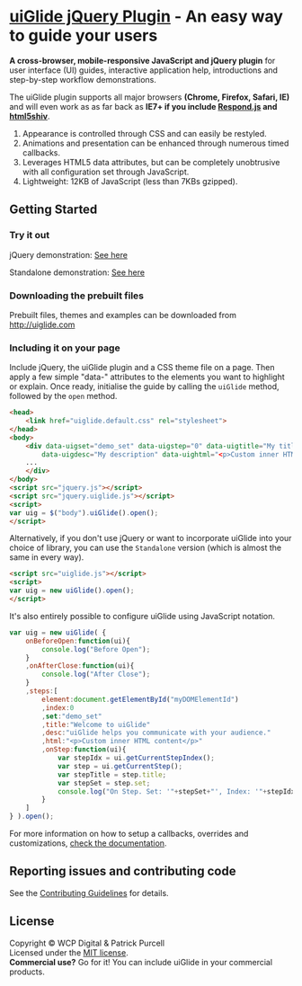 [uiGlide jQuery Plugin](http://uiglide.com/) - An easy way to guide your users
================================

**A cross-browser, mobile-responsive JavaScript and jQuery plugin** for user interface (UI) guides, interactive application help, introductions and step-by-step workflow demonstrations.

The uiGlide plugin supports all major browsers **(Chrome, Firefox, Safari, IE)** and will even work as as far back as **IE7+ if you include [Respond.js](https://github.com/scottjehl/Respond) and [html5shiv](https://github.com/aFarkas/html5shiv)**.

1. Appearance is controlled through CSS and can easily be restyled.
2. Animations and presentation can be enhanced through numerous timed callbacks.
3. Leverages HTML5 data attributes, but can be completely unobtrusive with all configuration set through JavaScript.
4. Lightweight: 12KB of JavaScript (less than 7KBs gzipped).

## Getting Started

### Try it out

jQuery demonstration: [See here](http://uiglide.com/uiGlide/examples/jQuery/)

Standalone demonstration: [See here](http://uiglide.com/uiGlide/examples/Standalone/)

### Downloading the prebuilt files

Prebuilt files, themes and examples can be downloaded from http://uiglide.com

### Including it on your page

Include jQuery, the uiGlide plugin and a CSS theme file on a page. Then apply a few simple "data-" attributes to the elements you want to highlight or explain. Once ready, initialise the guide by calling the `uiGlide` method, followed by the `open` method.

```html
<head>
	<link href="uiglide.default.css" rel="stylesheet">
</head>
<body>
	<div data-uigset="demo_set" data-uigstep="0" data-uigtitle="My title" 
		data-uigdesc="My description" data-uightml="<p>Custom inner HTML content</p>">
	...
	</div>
</body>
<script src="jquery.js"></script>
<script src="jquery.uiglide.js"></script>
<script>
var uig = $("body").uiGlide().open();
</script>
```
Alternatively, if you don't use jQuery or want to incorporate uiGlide into your choice of library, you can use the `Standalone` version (which is almost the same in every way).

```html
<script src="uiglide.js"></script>
<script>
var uig = new uiGlide().open();
</script>
```

It's also entirely possible to configure uiGlide using JavaScript notation.
```js
var uig = new uiGlide( {
	onBeforeOpen:function(ui){
		console.log("Before Open");
	}
	,onAfterClose:function(ui){
		console.log("After Close");
	}
	,steps:[
		element:document.getElementById("myDOMElementId")
		,index:0
		,set:"demo_set"
		,title:"Welcome to uiGlide"
		,desc:"uiGlide helps you communicate with your audience."
		,html:"<p>Custom inner HTML content</p>"
		,onStep:function(ui){
			var stepIdx = ui.getCurrentStepIndex();
			var step = ui.getCurrentStep();
			var stepTitle = step.title;
			var stepSet = step.set;
			console.log("On Step. Set: '"+stepSet+"', Index: '"+stepIdx+"', title: '"+stepTitle+"'" );
		}
	]
} ).open();
```

For more information on how to setup a callbacks, overrides and customizations, [check the documentation](http://uiglide.com/documentation/).

## Reporting issues and contributing code

See the [Contributing Guidelines](CONTRIBUTING.md) for details.

## License
Copyright &copy; WCP Digital &amp; Patrick Purcell<br>
Licensed under the [MIT license](http://www.opensource.org/licenses/mit-license.php).
<br>**Commercial use?** Go for it! You can include uiGlide in your commercial products.
